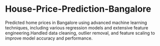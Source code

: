 # House-Price-Prediction-Bangalore
Predicted home prices in Bangalore using advanced machine learning techniques, including various regression models and extensive feature engineering.Handled data cleaning, outlier removal, and feature scaling to improve model accuracy and performance.
